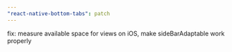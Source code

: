 ```yaml
---
"react-native-bottom-tabs": patch
---
```


fix: measure available space for views on iOS, make sideBarAdaptable work properly
